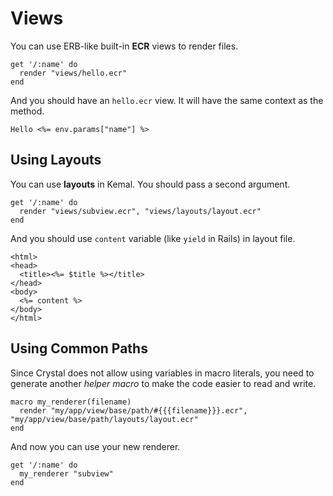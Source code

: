 # Views

You can use ERB-like built-in **ECR** views to render files.

```crystal
get '/:name' do
  render "views/hello.ecr"
end
```

And you should have an `hello.ecr` view. It will have the same context as the method.

```erb
Hello <%= env.params["name"] %>
```

## Using Layouts

You can use **layouts** in Kemal. You should pass a second argument.

```crystal
get '/:name' do
  render "views/subview.ecr", "views/layouts/layout.ecr"
end
```

And you should use `content` variable (like `yield` in Rails) in layout file.

```erb
<html>
<head>
  <title><%= $title %></title>
</head>
<body>
  <%= content %>
</body>
</html>
```

## Using Common Paths

Since Crystal does not allow using variables in macro literals, you need to generate
another *helper macro* to make the code easier to read and write.

```crystal
macro my_renderer(filename)
  render "my/app/view/base/path/#{{{filename}}}.ecr", "my/app/view/base/path/layouts/layout.ecr"
end
```

And now you can use your new renderer.

```crystal
get '/:name' do
  my_renderer "subview"
end
```
